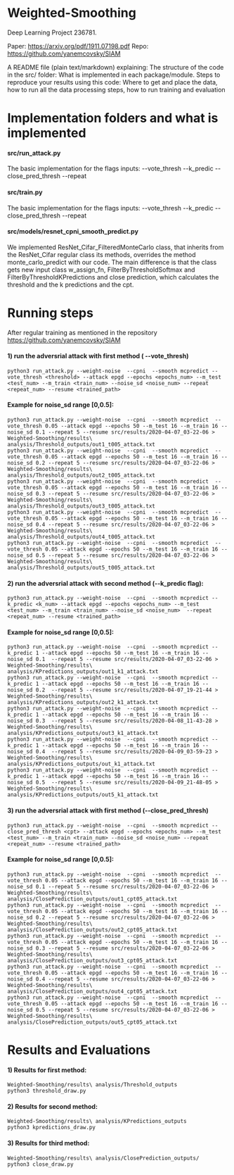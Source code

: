 # Weighted-Smoothing
Deep Learning Project 236781.

Paper: https://arxiv.org/pdf/1911.07198.pdf
Repo: https://github.com/yanemcovsky/SIAM


A README file (plain text/markdown) explaining:
The structure of the code in the src/ folder: What is implemented in each package/module.
Steps to reproduce your results using this code: Where to get and place the data, how to run all the data processing steps, how to run training and evaluation

# Implementation folders and what is implemented
####  src/run_attack.py 
The basic implementation for the flags inputs:
--vote_thresh 
--k_predic 
--close_pred_thresh
--repeat
####  src/train.py
The basic implementation for the flags inputs:
--vote_thresh 
--k_predic 
--close_pred_thresh
--repeat

####  src/models/resnet_cpni_smooth_predict.py
We implemented  ResNet_Cifar_FilteredMonteCarlo class, that inherits from the ResNet_Cifar regular class its methods, overrides the method  monte_carlo_predict with our code. 
The main difference is that the class gets new input class w_assign_fn, FilterByThresholdSoftmax and FilterByThresholdKPredictions and close prediction, which calculates the threshold and the k predictions and the cpt. 

# Running steps
After regular training as mentioned in the repository https://github.com/yanemcovsky/SIAM

#### 1) run the adversrial attack with first method ( --vote_thresh)
    python3 run_attack.py --weight-noise  --cpni  --smooth mcpredict --vote_thresh <threshold> --attack epgd --epochs <epochs_num> --m_test  <test_num> --m_train <train_num> --noise_sd <noise_num> --repeat  <repeat_num> --resume <trained_path> 

#### Example for noise_sd range [0,0.5]:
    python3 run_attack.py --weight-noise  --cpni  --smooth mcpredict  --vote_thresh 0.05 --attack epgd --epochs 50 --m_test 16 --m_train 16 --noise_sd 0.1 --repeat 5 --resume src/results/2020-04-07_03-22-06 > Weighted-Smoothing/results\ analysis/Threshold_outputs/out1_t005_attack.txt  
    python3 run_attack.py --weight-noise  --cpni  --smooth mcpredict  --vote_thresh 0.05 --attack epgd --epochs 50 --m_test 16 --m_train 16 --noise_sd 0.2 --repeat 5 --resume src/results/2020-04-07_03-22-06 > Weighted-Smoothing/results\ analysis/Threshold_outputs/out2_t005_attack.txt  
    python3 run_attack.py --weight-noise  --cpni  --smooth mcpredict  --vote_thresh 0.05 --attack epgd --epochs 50 --m_test 16 --m_train 16 --noise_sd 0.3 --repeat 5 --resume src/results/2020-04-07_03-22-06 > Weighted-Smoothing/results\ analysis/Threshold_outputs/out3_t005_attack.txt  
    python3 run_attack.py --weight-noise  --cpni  --smooth mcpredict  --vote_thresh 0.05 --attack epgd --epochs 50 --m_test 16 --m_train 16 --noise_sd 0.4 --repeat 5 --resume src/results/2020-04-07_03-22-06 > Weighted-Smoothing/results\ analysis/Threshold_outputs/out4_t005_attack.txt  
    python3 run_attack.py --weight-noise  --cpni  --smooth mcpredict  --vote_thresh 0.05 --attack epgd --epochs 50 --m_test 16 --m_train 16 --noise_sd 0.5 --repeat 5 --resume src/results/2020-04-07_03-22-06 > Weighted-Smoothing/results\ analysis/Threshold_outputs/out5_t005_attack.txt 

#### 2) run the adversrial attack with second method (--k_predic flag):
    python3 run_attack.py --weight-noise  --cpni  --smooth mcpredict --k_predic <k_num> --attack epgd --epochs <epochs_num> --m_test <test_num> --m_train <train_num> --noise_sd <noise_num>  --repeat <repeat_num> --resume <trained_path> 
#### Example for noise_sd range [0,0.5]:
    python3 run_attack.py --weight-noise  --cpni  --smooth mcpredict --k_predic 1 --attack epgd --epochs 50 --m_test 16 --m_train 16 --noise_sd 0.1  --repeat 5 --resume src/results/2020-04-07_03-22-06 > Weighted-Smoothing/results\ analysis/KPredictions_outputs/out1_k1_attack.txt
    python3 run_attack.py --weight-noise  --cpni  --smooth mcpredict --k_predic 1 --attack epgd --epochs 50 --m_test 16 --m_train 16 --noise_sd 0.2  --repeat 5 --resume src/results/2020-04-07_19-21-44 > Weighted-Smoothing/results\ analysis/KPredictions_outputs/out2_k1_attack.txt
    python3 run_attack.py --weight-noise  --cpni  --smooth mcpredict --k_predic 1 --attack epgd --epochs 50 --m_test 16 --m_train 16 --noise_sd 0.3  --repeat 5 --resume src/results/2020-04-08_11-43-28 > Weighted-Smoothing/results\ analysis/KPredictions_outputs/out3_k1_attack.txt
    python3 run_attack.py --weight-noise  --cpni  --smooth mcpredict --k_predic 1 --attack epgd --epochs 50 --m_test 16 --m_train 16 --noise_sd 0.4  --repeat 5 --resume src/results/2020-04-09_03-59-23 > Weighted-Smoothing/results\ analysis/KPredictions_outputs/out_k1_attack.txt
    python3 run_attack.py --weight-noise  --cpni  --smooth mcpredict --k_predic 1 --attack epgd --epochs 50 --m_test 16 --m_train 16 --noise_sd 0.5  --repeat 5 --resume src/results/2020-04-09_21-48-05 > Weighted-Smoothing/results\ analysis/KPredictions_outputs/out5_k1_attack.txt


#### 3) run the adversrial attack with first method (--close_pred_thresh)
    python3 run_attack.py --weight-noise  --cpni  --smooth mcpredict --close_pred_thresh <cpt> --attack epgd --epochs <epochs_num> --m_test  <test_num> --m_train <train_num> --noise_sd <noise_num> --repeat  <repeat_num> --resume <trained_path> 
#### Example for noise_sd range [0,0.5]:
    python3 run_attack.py --weight-noise  --cpni  --smooth mcpredict  --vote_thresh 0.05 --attack epgd --epochs 50 --m_test 16 --m_train 16 --noise_sd 0.1 --repeat 5 --resume src/results/2020-04-07_03-22-06 > Weighted-Smoothing/results\ analysis/ClosePrediction_outputs/out1_cpt05_attack.txt  
    python3 run_attack.py --weight-noise  --cpni  --smooth mcpredict  --vote_thresh 0.05 --attack epgd --epochs 50 --m_test 16 --m_train 16 --noise_sd 0.2 --repeat 5 --resume src/results/2020-04-07_03-22-06 > Weighted-Smoothing/results\ analysis/ClosePrediction_outputs/out2_cpt05_attack.txt  
    python3 run_attack.py --weight-noise  --cpni  --smooth mcpredict  --vote_thresh 0.05 --attack epgd --epochs 50 --m_test 16 --m_train 16 --noise_sd 0.3 --repeat 5 --resume src/results/2020-04-07_03-22-06 > Weighted-Smoothing/results\ analysis/ClosePrediction_outputs/out3_cpt05_attack.txt  
    python3 run_attack.py --weight-noise  --cpni  --smooth mcpredict  --vote_thresh 0.05 --attack epgd --epochs 50 --m_test 16 --m_train 16 --noise_sd 0.4 --repeat 5 --resume src/results/2020-04-07_03-22-06 > Weighted-Smoothing/results\ analysis/ClosePrediction_outputs/out4_cpt05_attack.txt  
    python3 run_attack.py --weight-noise  --cpni  --smooth mcpredict  --vote_thresh 0.05 --attack epgd --epochs 50 --m_test 16 --m_train 16 --noise_sd 0.5 --repeat 5 --resume src/results/2020-04-07_03-22-06 > Weighted-Smoothing/results\ analysis/ClosePrediction_outputs/out5_cpt05_attack.txt 

# Results and Evaluations 
#### 1) Results for first method: 
    Weighted-Smoothing/results\ analysis/Threshold_outputs 
    python3 threshold_draw.py
#### 2) Results for second method: 
    Weighted-Smoothing/results\ analysis/KPredictions_outputs 
    python3 kpredictions_draw.py
#### 3) Results for third method: 
    Weighted-Smoothing/results\ analysis/ClosePrediction_outputs/
    python3 close_draw.py



